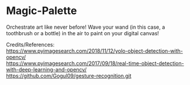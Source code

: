 # Magic-Palette
Orchestrate art like never before! Wave your wand (in this case, a toothbrush or a bottle) in the air to paint on your digital canvas!




Credits/References:<br/>
https://www.pyimagesearch.com/2018/11/12/yolo-object-detection-with-opencv/<br/>
https://www.pyimagesearch.com/2017/09/18/real-time-object-detection-with-deep-learning-and-opencv/<br/>
https://github.com/Gogul09/gesture-recognition.git
